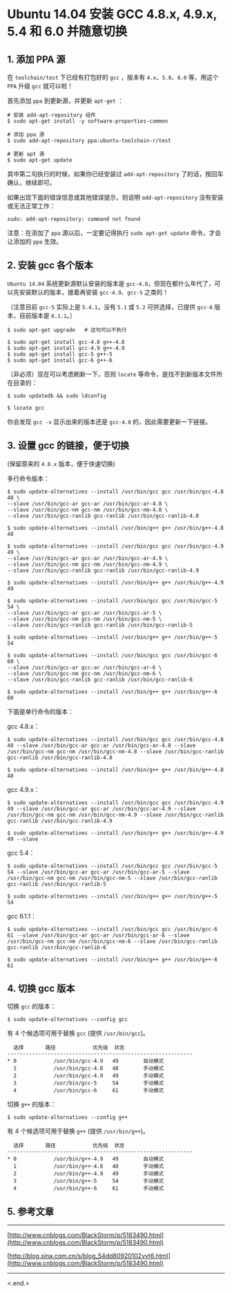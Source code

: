 
Ubuntu 14.04 安装 GCC 4.8.x, 4.9.x, 5.4 和 6.0 并随意切换
============================================================

## 1. 添加 PPA 源 ##

在 `toolchain/test` 下已经有打包好的 `gcc` ，版本有 `4.x`、`5.0`、`6.0` 等，用这个 `PPA` 升级 `gcc` 就可以啦！

首先添加 `ppa` 到更新源，并更新 `apt-get` ：

```shell
# 安装 add-apt-repository 组件
$ sudo apt-get install -y software-properties-common

# 添加 ppa 源
$ sudo add-apt-repository ppa:ubuntu-toolchain-r/test

# 更新 apt 源
$ sudo apt-get update
```

其中第二句执行的时候，如果你已经安装过 `add-apt-repository` 了的话，按回车确认，继续即可。

如果出现下面的错误信息或其他错误提示，则说明 `add-apt-repository` 没有安装或无法正常工作：

```shell
sudo: add-apt-repository: command not found
```

注意：在添加了 `ppa` 源以后，一定要记得执行 `sudo apt-get update` 命令，才会让添加的 `ppa` 生效。

## 2. 安装 gcc 各个版本 ##

`Ubuntu 14.04` 系统更新源默认安装的版本是 `gcc-4.8`，但现在都什么年代了，可以先安装默认的版本，接着再安装 `gcc-4.9`、`gcc-5` 之类的！

（注意目前 `gcc-5` 实际上是 `5.4.1`，没有 `5.1` 或 `5.2` 可供选择，已提供 `gcc-6` 版本，目前版本是 `6.1.1`。）

```shell
$ sudo apt-get upgrade   # 这句可以不执行

$ sudo apt-get install gcc-4.8 g++-4.8
$ sudo apt-get install gcc-4.9 g++-4.9
$ sudo apt-get install gcc-5 g++-5
$ sudo apt-get install gcc-6 g++-6
```

（非必须）现在可以考虑刷新一下，否则 `locate` 等命令，是找不到新版本文件所在目录的：

```shell
$ sudo updatedb && sudo ldconfig

$ locate gcc
```

你会发现 `gcc -v` 显示出来的版本还是 `gcc-4.8` 的，因此需要更新一下链接。

## 3. 设置 gcc 的链接，便于切换 ##

(保留原来的 `4.8.x` 版本，便于快速切换)

多行命令版本：

```shell
$ sudo update-alternatives --install /usr/bin/gcc gcc /usr/bin/gcc-4.8 48 \
--slave /usr/bin/gcc-ar gcc-ar /usr/bin/gcc-ar-4.8 \
--slave /usr/bin/gcc-nm gcc-nm /usr/bin/gcc-nm-4.8 \
--slave /usr/bin/gcc-ranlib gcc-ranlib /usr/bin/gcc-ranlib-4.8

$ sudo update-alternatives --install /usr/bin/g++ g++ /usr/bin/g++-4.8 48

$ sudo update-alternatives --install /usr/bin/gcc gcc /usr/bin/gcc-4.9 49 \
--slave /usr/bin/gcc-ar gcc-ar /usr/bin/gcc-ar-4.9 \
--slave /usr/bin/gcc-nm gcc-nm /usr/bin/gcc-nm-4.9 \
--slave /usr/bin/gcc-ranlib gcc-ranlib /usr/bin/gcc-ranlib-4.9

$ sudo update-alternatives --install /usr/bin/g++ g++ /usr/bin/g++-4.9 49

$ sudo update-alternatives --install /usr/bin/gcc gcc /usr/bin/gcc-5 54 \
--slave /usr/bin/gcc-ar gcc-ar /usr/bin/gcc-ar-5 \
--slave /usr/bin/gcc-nm gcc-nm /usr/bin/gcc-nm-5 \
--slave /usr/bin/gcc-ranlib gcc-ranlib /usr/bin/gcc-ranlib-5

$ sudo update-alternatives --install /usr/bin/g++ g++ /usr/bin/g++-5 54

$ sudo update-alternatives --install /usr/bin/gcc gcc /usr/bin/gcc-6 60 \
--slave /usr/bin/gcc-ar gcc-ar /usr/bin/gcc-ar-6 \
--slave /usr/bin/gcc-nm gcc-nm /usr/bin/gcc-nm-6 \
--slave /usr/bin/gcc-ranlib gcc-ranlib /usr/bin/gcc-ranlib-6

$ sudo update-alternatives --install /usr/bin/g++ g++ /usr/bin/g++-6 60
```

下面是单行命令的版本：

gcc 4.8.x：

```shell
$ sudo update-alternatives --install /usr/bin/gcc gcc /usr/bin/gcc-4.8 48 --slave /usr/bin/gcc-ar gcc-ar /usr/bin/gcc-ar-4.8 --slave /usr/bin/gcc-nm gcc-nm /usr/bin/gcc-nm-4.8 --slave /usr/bin/gcc-ranlib gcc-ranlib /usr/bin/gcc-ranlib-4.8

$ sudo update-alternatives --install /usr/bin/g++ g++ /usr/bin/g++-4.8 48

```

gcc 4.9.x：

```shell
$ sudo update-alternatives --install /usr/bin/gcc gcc /usr/bin/gcc-4.9 49 --slave /usr/bin/gcc-ar gcc-ar /usr/bin/gcc-ar-4.9 --slave /usr/bin/gcc-nm gcc-nm /usr/bin/gcc-nm-4.9 --slave /usr/bin/gcc-ranlib gcc-ranlib /usr/bin/gcc-ranlib-4.9

$ sudo update-alternatives --install /usr/bin/g++ g++ /usr/bin/g++-4.9 49 --slave

```

gcc 5.4：

```shell
$ sudo update-alternatives --install /usr/bin/gcc gcc /usr/bin/gcc-5 54 --slave /usr/bin/gcc-ar gcc-ar /usr/bin/gcc-ar-5 --slave /usr/bin/gcc-nm gcc-nm /usr/bin/gcc-nm-5 --slave /usr/bin/gcc-ranlib gcc-ranlib /usr/bin/gcc-ranlib-5

$ sudo update-alternatives --install /usr/bin/g++ g++ /usr/bin/g++-5 54

```

gcc 6.1.1：

```shell
$ sudo update-alternatives --install /usr/bin/gcc gcc /usr/bin/gcc-6 61 --slave /usr/bin/gcc-ar gcc-ar /usr/bin/gcc-ar-6 --slave /usr/bin/gcc-nm gcc-nm /usr/bin/gcc-nm-6 --slave /usr/bin/gcc-ranlib gcc-ranlib /usr/bin/gcc-ranlib-6

$ sudo update-alternatives --install /usr/bin/g++ g++ /usr/bin/g++-6 61

```

## 4. 切换 gcc 版本 ##

切换 `gcc` 的版本：

```shell
$ sudo update-alternatives --config gcc
```

有 4 个候选项可用于替换 `gcc` (提供 `/usr/bin/gcc`)。

```shell
  选择       路径            优先级  状态
------------------------------------------------------------
* 0            /usr/bin/gcc-4.9   49        自动模式
  1            /usr/bin/gcc-4.8   48        手动模式
  2            /usr/bin/gcc-4.9   49        手动模式
  3            /usr/bin/gcc-5     54        手动模式
  4            /usr/bin/gcc-6     61        手动模式
```

切换 `g++` 的版本：

```shell
$ sudo update-alternatives --config g++
```

有 4 个候选项可用于替换 `g++` (提供 `/usr/bin/g++`)。

```shell
  选择       路径            优先级  状态
------------------------------------------------------------
* 0            /usr/bin/g++-4.9   49        自动模式
  1            /usr/bin/g++-4.8   48        手动模式
  2            /usr/bin/g++-4.9   49        手动模式
  3            /usr/bin/g++-5     54        手动模式
  4            /usr/bin/g++-6     61        手动模式
```

## 5. 参考文章 ##

----------------------------------------------------------------

[http://www.cnblogs.com/BlackStorm/p/5183490.html](http://www.cnblogs.com/BlackStorm/p/5183490.html)

[http://blog.sina.com.cn/s/blog_54dd80920102vvt6.html](http://www.cnblogs.com/BlackStorm/p/5183490.html)

----------------------------------------------------------------
<.end.>
